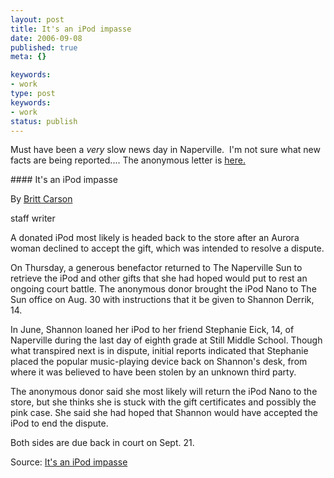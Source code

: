 ```yaml
---
layout: post
title: It's an iPod impasse
date: 2006-09-08
published: true
meta: {}

keywords:
- work
type: post
keywords:
- work
status: publish
---
```



Must have been a _very_ slow news day in Naperville.  I'm not sure what new facts are being reported.... The anonymous letter is [here.](http://blog.andyeick.com/2006/09/03/Good+Samaritan+Letter+Were+Deeply+Touched.aspx)

 <!-- blockquote  --> #### It's an iPod impasse



By [Britt Carson](mailto:bcarson@scn1.com?Subject=SCN1.Story.Response)



staff writer



A donated iPod most likely is headed back to the store after an Aurora woman declined to accept the gift, which was intended to resolve a dispute.



On Thursday, a generous benefactor returned to The Naperville Sun to retrieve the iPod and other gifts that she had hoped would put to rest an ongoing court battle. The anonymous donor brought the iPod Nano to The Sun office on Aug. 30 with instructions that it be given to Shannon Derrik, 14.



In June, Shannon loaned her iPod to her friend Stephanie Eick, 14, of Naperville during the last day of eighth grade at Still Middle School. Though what transpired next is in dispute, initial reports indicated that Stephanie placed the popular music-playing device back on Shannon's desk, from where it was believed to have been stolen by an unknown third party.



The anonymous donor said she most likely will return the iPod Nano to the store, but she thinks she is stuck with the gift certificates and possibly the pink case. She said she had hoped that Shannon would have accepted the iPod to end the dispute.



Both sides are due back in court on Sept. 21.

<!-- endblockquote  -->

Source: [It's an iPod impasse](http://www.suburbanchicagonews.com/sunpub/naper/news/6_1_NA08_IPOD_S10908.htm)

